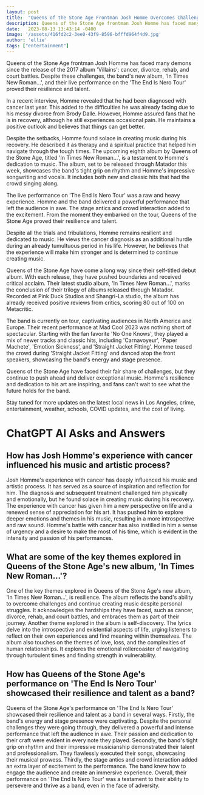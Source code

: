 ```yaml
---
layout: post
title:  "Queens of the Stone Age Frontman Josh Homme Overcomes Challenges and Delivers Exceptional Music"
description: Queens of the Stone Age frontman Josh Homme has faced many demons since the release of the 2017 album 'Villains': cancer, divorce, rehab, and court battles. Despite these challenges, the band's new album, 'In Times New Roman...', and their live performance on the 'The End Is Nero Tour' proved their resilience and talent.
date:   2023-08-13 13:43:14 -0400
image: '/assets/416fd2c2-3ee0-43f9-8596-bfffd964f4d9.jpg'
author: 'ellie'
tags: ["entertainment"]
---
```


Queens of the Stone Age frontman Josh Homme has faced many demons since the release of the 2017 album 'Villains': cancer, divorce, rehab, and court battles. Despite these challenges, the band's new album, 'In Times New Roman...', and their live performance on the 'The End Is Nero Tour' proved their resilience and talent.

In a recent interview, Homme revealed that he had been diagnosed with cancer last year. This added to the difficulties he was already facing due to his messy divorce from Brody Dalle. However, Homme assured fans that he is in recovery, although he still experiences occasional pain. He maintains a positive outlook and believes that things can get better.

Despite the setbacks, Homme found solace in creating music during his recovery. He described it as therapy and a spiritual practice that helped him navigate through the tough times. The upcoming eighth album by Queens of the Stone Age, titled 'In Times New Roman...', is a testament to Homme's dedication to music. The album, set to be released through Matador this week, showcases the band's tight grip on rhythm and Homme's impressive songwriting and vocals. It includes both new and classic hits that had the crowd singing along.

The live performance on 'The End Is Nero Tour' was a raw and heavy experience. Homme and the band delivered a powerful performance that left the audience in awe. The stage antics and crowd interaction added to the excitement. From the moment they embarked on the tour, Queens of the Stone Age proved their resilience and talent.

Despite all the trials and tribulations, Homme remains resilient and dedicated to music. He views the cancer diagnosis as an additional hurdle during an already tumultuous period in his life. However, he believes that the experience will make him stronger and is determined to continue creating music.

Queens of the Stone Age have come a long way since their self-titled debut album. With each release, they have pushed boundaries and received critical acclaim. Their latest studio album, 'In Times New Roman...', marks the conclusion of their trilogy of albums released through Matador. Recorded at Pink Duck Studios and Shangri-La studio, the album has already received positive reviews from critics, scoring 80 out of 100 on Metacritic.

The band is currently on tour, captivating audiences in North America and Europe. Their recent performance at Mad Cool 2023 was nothing short of spectacular. Starting with the fan favorite 'No One Knows', they played a mix of newer tracks and classic hits, including 'Carnavoyeur', 'Paper Machete', 'Emotion Sickness', and 'Straight Jacket Fitting'. Homme teased the crowd during 'Straight Jacket Fitting' and danced atop the front speakers, showcasing the band's energy and stage presence.

Queens of the Stone Age have faced their fair share of challenges, but they continue to push ahead and deliver exceptional music. Homme's resilience and dedication to his art are inspiring, and fans can't wait to see what the future holds for the band.

Stay tuned for more updates on the latest local news in Los Angeles, crime, entertainment, weather, schools, COVID updates, and the cost of living.



# ChatGPT AI Asks and Answers
## How has Josh Homme's experience with cancer influenced his music and artistic process?
Josh Homme's experience with cancer has deeply influenced his music and artistic process. It has served as a source of inspiration and reflection for him. The diagnosis and subsequent treatment challenged him physically and emotionally, but he found solace in creating music during his recovery. The experience with cancer has given him a new perspective on life and a renewed sense of appreciation for his art. It has pushed him to explore deeper emotions and themes in his music, resulting in a more introspective and raw sound. Homme's battle with cancer has also instilled in him a sense of urgency and a desire to make the most of his time, which is evident in the intensity and passion of his performances.

## What are some of the key themes explored in Queens of the Stone Age's new album, 'In Times New Roman...'?
One of the key themes explored in Queens of the Stone Age's new album, 'In Times New Roman...', is resilience. The album reflects the band's ability to overcome challenges and continue creating music despite personal struggles. It acknowledges the hardships they have faced, such as cancer, divorce, rehab, and court battles, and embraces them as part of their journey. Another theme explored in the album is self-discovery. The lyrics delve into the introspective and existential aspects of life, urging listeners to reflect on their own experiences and find meaning within themselves. The album also touches on the themes of love, loss, and the complexities of human relationships. It explores the emotional rollercoaster of navigating through turbulent times and finding strength in vulnerability.

## How has Queens of the Stone Age's performance on 'The End Is Nero Tour' showcased their resilience and talent as a band?
Queens of the Stone Age's performance on 'The End Is Nero Tour' showcased their resilience and talent as a band in several ways. Firstly, the band's energy and stage presence were captivating. Despite the personal challenges they were going through, they delivered a powerful and intense performance that left the audience in awe. Their passion and dedication to their craft were evident in every note they played. Secondly, the band's tight grip on rhythm and their impressive musicianship demonstrated their talent and professionalism. They flawlessly executed their songs, showcasing their musical prowess. Thirdly, the stage antics and crowd interaction added an extra layer of excitement to the performance. The band knew how to engage the audience and create an immersive experience. Overall, their performance on 'The End Is Nero Tour' was a testament to their ability to persevere and thrive as a band, even in the face of adversity.

